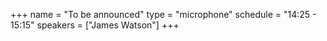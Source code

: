 +++
name = "To be announced"
type = "microphone"
schedule = "14:25 - 15:15"
speakers = ["James Watson"]
+++